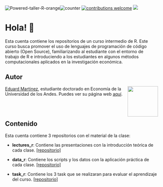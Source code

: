 ![Powered-taller-R-orange](https://img.shields.io/badge/Powered_by-Taller_R-blue?logo=R)![counter](https://enoj5nxaomlx2al.m.pipedream.net) [![contributions welcome](https://img.shields.io/badge/contributions-welcome-brightgreen.svg?style=flat)](https://github.com/taller-R/readme/issues) ![](https://img.shields.io/github/followers/taller-R?style=social)

<!-- https://www.geeksforgeeks.org/how-to-add-a-readme-to-your-github-profile/ -->

# Hola! :wave:

Esta cuenta contiene los repositorios de un curso intermedio de R. Este curso busca promover el uso de lenguajes de programación de código abierto (Open Source), familiarizando al estudiante con el entorno de trabajo de R e introduciendo a los estudiantes en algunos métodos computacionales aplicados en la investigación económica.  

## Autor

<img src="https://avatars2.githubusercontent.com/u/24576122?s=400&u=8092eac7857baab63d2e0c7243e473463b082b1a&v=4" align="right" width=100 height=100 alt="" />

[Eduard Martinez](https://github.com/eduard-martinez), estudiante doctorado en Economía de la Universidad de los Andes. Puedes ver su página web [aquí](https://eduard-martinez.github.io).

<br> </br> 

## Contenido 

Esta cuenta contiene 3 repositorios con el material de la clase:

- **lectures_r**: Contiene las presentaciones con la introducción teórica de cada clase. [[repositorio]](https://github.com/taller-R/lectures_r)

- **data_r**: Contiene los scripts y los datos con la aplicación práctica de cada clase. [[repositorio]](https://github.com/taller-R/data_r)

- **task_r**: Contiene los 3 task que se realizaran para evaluar el aprendizaje del curso. [[repositorio]](https://github.com/taller-R/task_r)






